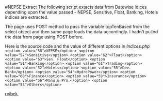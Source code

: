 #NEPSE Extract
The following script extacts data from Datewise Idices depending upon the value passed - NEPSE, Sensitive, Float, Banking, Hotels indices are extracted.

The page uses POST method to pass the variable topTenBased from the select object and then same page loads the data accordingly. I hadn't pulled the data from page using POST before.

Here is the source code and the value of different options in *Indices.php*
`
	<option value="58">NEPSE</option>
	<option value="57">Sensitive</option>
	<option value="62">Float</option>
	<option value="63">Sen. Float</option>
	<option value="51">Banking</option>
	<option value="61">Trading</option>
	<option value="52">Hotels</option>
	<option value="55">Dev. Bank</option>
	<option value="54">HydroPower</option>
	<option value="60">Finance</option>
	<option value="59">Insurance</option>
	<option value="56">Manu.& Pro.</option>
	<option value="53">Others</option>
`

[rvibek](http://rvibek.com.np/extract-nepse-data/)